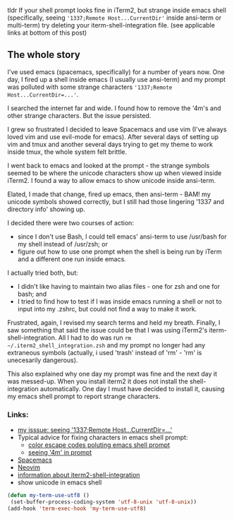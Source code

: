 tldr
If your shell prompt looks fine in iTerm2, but strange inside emacs shell (specifically, seeing `'1337;Remote Host...CurrentDir'` inside ansi-term or multi-term) try deleting your iterm-shell-integration file.
(see applicable links at bottom of this post)

## The whole story

I've used emacs (spacemacs, specifically) for a number of years now. One day, I fired up a shell inside emacs (I usually use ansi-term) and my prompt was polluted with some strange characters `'1337;Remote Host...CurrentDir=...'`.

I searched the internet far and wide.
I found how to remove the '4m's and other strange characters. But the issue persisted.

I grew so frustrated I decided to leave Spacemacs and use vim (I've always loved vim and use evil-mode for emacs). After several days of setting up vim and tmux and another several days trying to get my theme to work inside tmux, the whole system felt brittle.

I went back to emacs and looked at the prompt - the strange symbols seemed to be where the unicode characters show up when viewed inside iTerm2. I found a way to allow emacs to show unicode inside ansi-term.

Elated, I made that change, fired up emacs, then ansi-term - BAM! my unicode symbols showed correctly, but I still had those lingering '1337 and directory info' showing up.

I decided there were two courses of action:
 - since I don't use Bash, I could tell emacs' ansi-term to use /usr/bash for my shell instead of /usr/zsh; or
 - figure out how to use one prompt when the shell is being run by iTerm and a different one run inside emacs.

I actually tried both, but:
 - I didn't like having to maintain two alias files - one for zsh and one for bash; and
 - I tried to find how to test if I was inside emacs running a shell or not to input into my .zshrc, but could not find a way to make it work.

Frustrated, again, I revised my search terms and held my breath. Finally, I saw something that said the issue could be that I was using iTerm2's iterm-shell-integration. All I had to do was run `rm ~/.iterm2_shell_integration.zsh` and my prompt no longer had any extraneous symbols (actually, i used 'trash' instead of 'rm' - 'rm' is unecesarily dangerous).

This also explained why one day my prompt was fine and the next day it was messed-up. When you install iterm2 it does not install the shell-integration automatically. One day I must have decided to install it, causing my emacs shell prompt to report strange characters.


### Links:
 - [my isssue: seeing '1337;Remote Host...CurrentDir=...'](https://redd.it/5p3njk)
 - Typical advice for fixing characters in emacs shell prompt:
   - [color escape codes poluting emacs shell prompt](http://www.joshstaiger.org/archives/2005/07/fixing_garbage.html)
   - [seeing '4m' in prompt](https://stackoverflow.com/questions/8918910/weird-character-zsh-in-emacs-terminal)
 - [Spacemacs](http://spacemacs.org)
 - [Neovim](https://neovim.io)
 - [information about iterm2-shell-integration](https://www.iterm2.com/documentation-shell-integration.html)
 - show unicode in emacs shell
 ```lisp
(defun my-term-use-utf8 ()
  (set-buffer-process-coding-system 'utf-8-unix 'utf-8-unix))
(add-hook 'term-exec-hook 'my-term-use-utf8)
